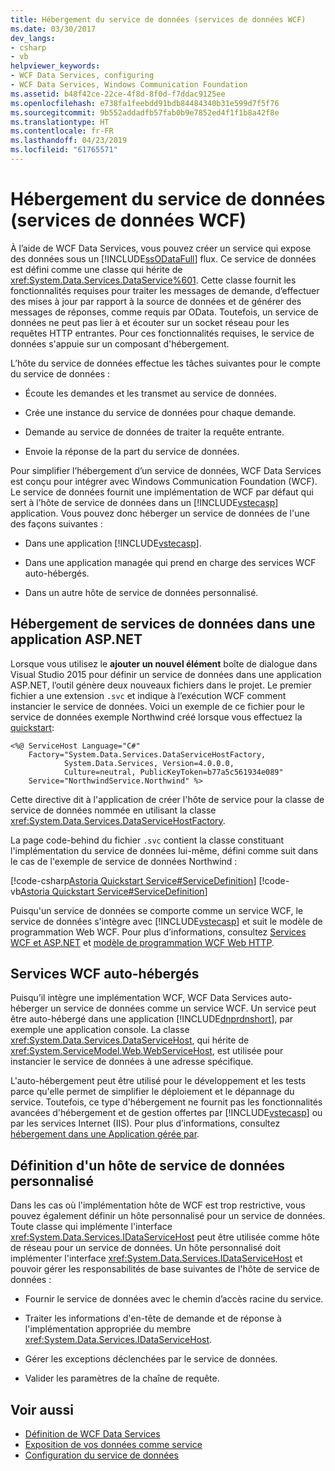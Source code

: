 ```yaml
---
title: Hébergement du service de données (services de données WCF)
ms.date: 03/30/2017
dev_langs:
- csharp
- vb
helpviewer_keywords:
- WCF Data Services, configuring
- WCF Data Services, Windows Communication Foundation
ms.assetid: b48f42ce-22ce-4f8d-8f0d-f7ddac9125ee
ms.openlocfilehash: e738fa1feebdd91bdb84484340b31e599d7f5f76
ms.sourcegitcommit: 9b552addadfb57fab0b9e7852ed4f1f1b8a42f8e
ms.translationtype: HT
ms.contentlocale: fr-FR
ms.lasthandoff: 04/23/2019
ms.locfileid: "61765571"
---
```

# <a name="hosting-the-data-service-wcf-data-services"></a>Hébergement du service de données (services de données WCF)
À l’aide de WCF Data Services, vous pouvez créer un service qui expose des données sous un [!INCLUDE[ssODataFull](../../../../includes/ssodatafull-md.md)] flux. Ce service de données est défini comme une classe qui hérite de <xref:System.Data.Services.DataService%601>. Cette classe fournit les fonctionnalités requises pour traiter les messages de demande, d’effectuer des mises à jour par rapport à la source de données et de générer des messages de réponses, comme requis par OData. Toutefois, un service de données ne peut pas lier à et écouter sur un socket réseau pour les requêtes HTTP entrantes. Pour ces fonctionnalités requises, le service de données s'appuie sur un composant d'hébergement.

 L’hôte du service de données effectue les tâches suivantes pour le compte du service de données :

- Écoute les demandes et les transmet au service de données.

- Crée une instance du service de données pour chaque demande.

- Demande au service de données de traiter la requête entrante.

- Envoie la réponse de la part du service de données.

 Pour simplifier l’hébergement d’un service de données, WCF Data Services est conçu pour intégrer avec Windows Communication Foundation (WCF). Le service de données fournit une implémentation de WCF par défaut qui sert à l’hôte de service de données dans un [!INCLUDE[vstecasp](../../../../includes/vstecasp-md.md)] application. Vous pouvez donc héberger un service de données de l'une des façons suivantes :

- Dans une application [!INCLUDE[vstecasp](../../../../includes/vstecasp-md.md)].

- Dans une application managée qui prend en charge des services WCF auto-hébergés.

- Dans un autre hôte de service de données personnalisé.

## <a name="hosting-a-data-service-in-an-aspnet-application"></a>Hébergement de services de données dans une application ASP.NET

Lorsque vous utilisez le **ajouter un nouvel élément** boîte de dialogue dans Visual Studio 2015 pour définir un service de données dans une application ASP.NET, l’outil génère deux nouveaux fichiers dans le projet. Le premier fichier a une extension `.svc` et indique à l’exécution WCF comment instancier le service de données. Voici un exemple de ce fichier pour le service de données exemple Northwind créé lorsque vous effectuez la [quickstart](../../../../docs/framework/data/wcf/quickstart-wcf-data-services.md):

```
<%@ ServiceHost Language="C#"
    Factory="System.Data.Services.DataServiceHostFactory,
            System.Data.Services, Version=4.0.0.0,
            Culture=neutral, PublicKeyToken=b77a5c561934e089"
    Service="NorthwindService.Northwind" %>
```

 Cette directive dit à l'application de créer l'hôte de service pour la classe de service de données nommée en utilisant la classe <xref:System.Data.Services.DataServiceHostFactory>.

 La page code-behind du fichier `.svc` contient la classe constituant l'implémentation du service de données lui-même, défini comme suit dans le cas de l'exemple de service de données Northwind :

 [!code-csharp[Astoria Quickstart Service#ServiceDefinition](../../../../samples/snippets/csharp/VS_Snippets_Misc/astoria_quickstart_service/cs/northwind.svc.cs#servicedefinition)]
 [!code-vb[Astoria Quickstart Service#ServiceDefinition](../../../../samples/snippets/visualbasic/VS_Snippets_Misc/astoria_quickstart_service/vb/northwind.svc.vb#servicedefinition)]

 Puisqu'un service de données se comporte comme un service WCF, le service de données s'intègre avec [!INCLUDE[vstecasp](../../../../includes/vstecasp-md.md)] et suit le modèle de programmation Web WCF. Pour plus d’informations, consultez [Services WCF et ASP.NET](../../../../docs/framework/wcf/feature-details/wcf-services-and-aspnet.md) et [modèle de programmation WCF Web HTTP](../../../../docs/framework/wcf/feature-details/wcf-web-http-programming-model.md).

## <a name="self-hosted-wcf-services"></a>Services WCF auto-hébergés
 Puisqu’il intègre une implémentation WCF, WCF Data Services auto-héberger un service de données comme un service WCF. Un service peut être auto-hébergé dans une application [!INCLUDE[dnprdnshort](../../../../includes/dnprdnshort-md.md)], par exemple une application console. La classe <xref:System.Data.Services.DataServiceHost>, qui hérite de <xref:System.ServiceModel.Web.WebServiceHost>, est utilisée pour instancier le service de données à une adresse spécifique.

 L'auto-hébergement peut être utilisé pour le développement et les tests parce qu'elle permet de simplifier le déploiement et le dépannage du service. Toutefois, ce type d'hébergement ne fournit pas les fonctionnalités avancées d'hébergement et de gestion offertes par [!INCLUDE[vstecasp](../../../../includes/vstecasp-md.md)] ou par les services Internet (IIS). Pour plus d’informations, consultez [hébergement dans une Application gérée par](../../../../docs/framework/wcf/feature-details/hosting-in-a-managed-application.md).

## <a name="defining-a-custom-data-service-host"></a>Définition d'un hôte de service de données personnalisé
 Dans les cas où l'implémentation hôte de WCF est trop restrictive, vous pouvez également définir un hôte personnalisé pour un service de données. Toute classe qui implémente l'interface <xref:System.Data.Services.IDataServiceHost> peut être utilisée comme hôte de réseau pour un service de données. Un hôte personnalisé doit implémenter l'interface <xref:System.Data.Services.IDataServiceHost> et pouvoir gérer les responsabilités de base suivantes de l'hôte de service de données :

- Fournir le service de données avec le chemin d’accès racine du service.

- Traiter les informations d'en-tête de demande et de réponse à l'implémentation appropriée du membre <xref:System.Data.Services.IDataServiceHost>.

- Gérer les exceptions déclenchées par le service de données.

- Valider les paramètres de la chaîne de requête.

## <a name="see-also"></a>Voir aussi

- [Définition de WCF Data Services](../../../../docs/framework/data/wcf/defining-wcf-data-services.md)
- [Exposition de vos données comme service](../../../../docs/framework/data/wcf/exposing-your-data-as-a-service-wcf-data-services.md)
- [Configuration du service de données](../../../../docs/framework/data/wcf/configuring-the-data-service-wcf-data-services.md)
